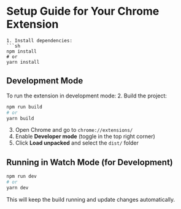 # Setup Guide for Your Chrome Extension

   ```
1. Install dependencies:
   ```sh
   npm install
   # or
   yarn install
   ```

## Development Mode
To run the extension in development mode:
2. Build the project:
   ```sh
   npm run build
   # or
   yarn build
   ```
3. Open Chrome and go to `chrome://extensions/`
4. Enable **Developer mode** (toggle in the top right corner)
5. Click **Load unpacked** and select the `dist/` folder


## Running in Watch Mode (for Development)
```sh
npm run dev
# or
yarn dev
```
This will keep the build running and update changes automatically.



